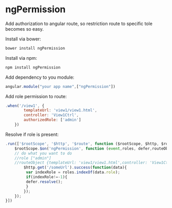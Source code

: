 # ngPermission

Add authorization to angular route, so restriction route to specific tole becomes so easy.


Install via bower:
```sh
bower install ngPermission
```

Install via npm:
```sh
npm install ngPermission
```

Add dependency to you module:
```javascript
angular.module("your app name",["ngPermission"])
```

Add role permission to route:
```javascript
.when('/view1', {
        templateUrl: 'view1/view1.html',
        controller: 'View1Ctrl',
        authorizedRole: ['admin']
    })
```


Resolve if role is present:
```javascript
.run(['$rootScope', '$http', '$route', function ($rootScope, $http, $route) {
    $rootScope.$on('ngPermission', function (event,roles, defer,routeObject) {
    // do what you want to do
    //role ["admin"]
    //routeObject {templateUrl: 'view1/view1.html',controller: 'View1Ctrl',authorizedRole: ['admin']}
        $http.get('/someUrl').success(function(data){
         var indexRole = roles.indexOf(data.role);
         if(indexRole!=-1){
         defer.resolve();
         }
        });
    });
}])
```








